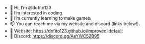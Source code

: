 - 👋 Hi, I’m @dofito123
- 👀 I’m interested in coding.
- 🌱 I’m currently learning to make games.
- 📫 You can reach me via my website and discord (links below!).
- 🔗 Website: https://dofito123.github.io/improved-default
- 🔗 Discord: https://discord.gg/AeYWC52B95
